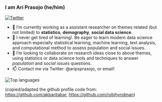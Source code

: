 ### I am Ari Prasojo (he/him)

[![Twitter](https://img.shields.io/twitter/follow/aripsprasojo.svg?style=social&label=@aripsprasojo)](https://twitter.com/aripsprasojo)

- 🔭 I’m currently working as a assistant researcher on themes related (but not limited) to __statistics__, __demography__, __social data science__.
- 🌱 I never get tired of learning!. Be eager to learn modern data science approach especially statistical learning, machine learning, text analysis, and computational method to assess population and social issues.
- 👯 I’m looking to collaborate on research ideas close to above themes, using statistics or data science tools and techniques to answer _population_ and _social issues_ questions.
- 📫 Contact me via Twitter: @aripsprasojo, or email!

![Top languages](https://github-readme-stats.vercel.app/api/top-langs/?username=aripurwantosp&hide=html,jupyter%20notebook,JavaScript,PostScript,SCSS,Less&layout=compact&langs_count=10)

(copied/adapted the github profile code from: https://github.com/akbaritabar, https://github.com/robjhyndman)
